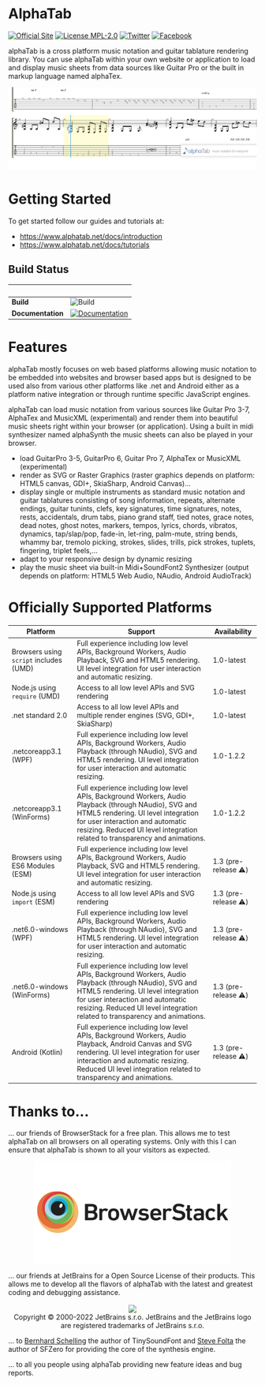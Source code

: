 # AlphaTab
[![Official Site](https://img.shields.io/badge/site-alphatab.net-blue.svg)](https://alphatab.net)
[![License MPL-2.0](https://img.shields.io/badge/license-MPL--2.0-green.svg)](https://www.mozilla.org/en-US/MPL/2.0/)
[![Twitter](https://img.shields.io/badge/twitter-alphaTabMusic-blue.svg)](https://twitter.com/alphaTabMusic)
[![Facebook](https://img.shields.io/badge/facebook-alphaTabMusic-blue.svg)](https://facebook.com/alphaTabMusic)

alphaTab is a cross platform music notation and guitar tablature rendering library. You can use alphaTab within your own website or application to load and display music sheets from data sources like Guitar Pro or the built in markup language named alphaTex.

![alphaTab](img/banner.png?raw=true "alphaTab")

# Getting Started

To get started follow our guides and tutorials at: 

* https://www.alphatab.net/docs/introduction
* https://www.alphatab.net/docs/tutorials

## Build Status

&nbsp; | &nbsp;
--- | ---
**Build** | ![Build](https://github.com/CoderLine/alphaTab/workflows/Build/badge.svg?branch=develop)
**Documentation** | [![Documentation](https://img.shields.io/badge/docs-master-brightgreen.svg)](https://www.alphatab.net/)

# Features
alphaTab mostly focuses on web based platforms allowing music notation to be embedded into websites and browser based apps but is designed to be used also from various other platforms like .net and Android either as a platform native integration or through runtime specific JavaScript engines. 

alphaTab can load music notation from various sources like Guitar Pro 3-7, AlphaTex and MusicXML (experimental) and render them into beautiful music sheets right within your browser (or application). Using a built in midi synthesizer named alphaSynth the music sheets can also be played in your browser.

* load GuitarPro 3-5, GuitarPro 6, Guitar Pro 7, AlphaTex or MusicXML (experimental)
* render as SVG or Raster Graphics (raster graphics depends on platform: HTML5 canvas, GDI+, SkiaSharp, Android Canvas)...
* display single or multiple instruments as standard music notation and guitar tablatures consisting of song information, repeats, alternate endings, guitar tunints, clefs, key signatures, time signatures, notes, rests, accidentals, drum tabs, piano grand staff, tied notes, grace notes, dead notes, ghost notes, markers, tempos, lyrics, chords, vibratos, dynamics, tap/slap/pop, fade-in, let-ring, palm-mute, string bends, whammy bar, tremolo picking, strokes, slides, trills, pick strokes, tuplets, fingering, triplet feels,...
* adapt to your responsive design by dynamic resizing
* play the music sheet via built-in Midi+SoundFont2 Synthesizer (output depends on platform: HTML5 Web Audio, NAudio, Android AudioTrack)

# Officially Supported Platforms

 Platform | Support | Availability |
----------|---------|-------|
Browsers using `script` includes (UMD) | Full experience including low level APIs, Background Workers, Audio Playback, SVG and HTML5 rendering. UI level integration for user interaction and automatic resizing. | 1.0-latest
Node.js using `require` (UMD) | Access to all low level APIs and SVG rendering | 1.0-latest
.net standard 2.0 | Access to all low level APIs and multiple render engines (SVG, GDI+, SkiaSharp) | 1.0-latest
.netcoreapp3.1 (WPF) | Full experience including low level APIs, Background Workers, Audio Playback (through NAudio), SVG and HTML5 rendering. UI level integration for user interaction and automatic resizing. | 1.0-1.2.2
.netcoreapp3.1 (WinForms) | Full experience including low level APIs, Background Workers, Audio Playback (through NAudio), SVG and HTML5 rendering. UI level integration for user interaction and automatic resizing. Reduced UI level integration related to transparency and animations. | 1.0-1.2.2
Browsers using ES6 Modules (ESM) | Full experience including low level APIs, Background Workers, Audio Playback, SVG and HTML5 rendering. UI level integration for user interaction and automatic resizing. | 1.3 (pre-release :warning:)
Node.js using `import` (ESM) | Access to all low level APIs and SVG rendering | 1.3 (pre-release :warning:)
.net6.0-windows (WPF) | Full experience including low level APIs, Background Workers, Audio Playback (through NAudio), SVG and HTML5 rendering. UI level integration for user interaction and automatic resizing. | 1.3 (pre-release :warning:)
.net6.0-windows (WinForms) | Full experience including low level APIs, Background Workers, Audio Playback (through NAudio), SVG and HTML5 rendering. UI level integration for user interaction and automatic resizing. Reduced UI level integration related to transparency and animations. | 1.3 (pre-release :warning:)
Android (Kotlin) | Full experience including low level APIs, Background Workers, Audio Playback, Android Canvas and SVG rendering. UI level integration for user interaction and automatic resizing. Reduced UI level integration related to transparency and animations. | 1.3 (pre-release :warning:)

# Thanks to...

... our friends of BrowserStack for a free plan. This allows me to test alphaTab on all browsers on all operating systems. Only with this I can ensure that alphaTab is shown to all your visitors as expected.

<p align="center">
<a href="https://www.browserstack.com" target="_blank"><img src="img/BrowserStack.png?raw=true" width="400" align="center"/></a>
</p>

... our friends at JetBrains for a Open Source License of their products. This allows me to develop all the flavors of alphaTab with the latest and greatest coding and debugging assistance.

<p align="center">
<a href="https://www.jetbrains.com/" target="_blank"><img src="https://resources.jetbrains.com/storage/products/company/brand/logos/jb_beam.png" width="150" align="center"/></a><br />
Copyright © 2000-2022 JetBrains s.r.o. JetBrains and the JetBrains logo are registered trademarks of JetBrains s.r.o.
</p>

... to [Bernhard Schelling](https://github.com/schellingb/TinySoundFont) the author of TinySoundFont and [Steve Folta](https://github.com/stevefolta/SFZero) the author of SFZero for providing the core of the synthesis engine.

... to all you people using alphaTab providing new feature ideas and bug reports.
